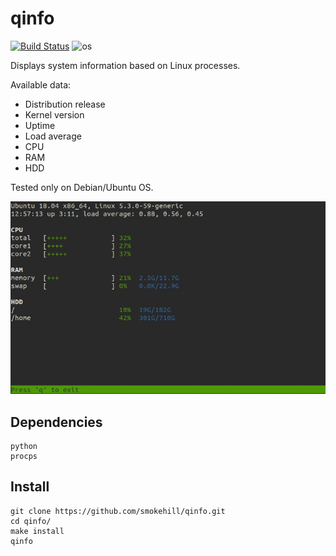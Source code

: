 # qinfo

[![Build Status](https://travis-ci.com/smokehill/qinfo.svg?branch=master)](https://travis-ci.com/smokehill/qinfo)
![os](https://img.shields.io/badge/os-linux-green)

Displays system information based on Linux processes.

Available data:
- Distribution release
- Kernel version
- Uptime
- Load average
- CPU
- RAM
- HDD

Tested only on Debian/Ubuntu OS.

![](example.jpg)

## Dependencies

```
python
procps
```

## Install

```
git clone https://github.com/smokehill/qinfo.git
cd qinfo/
make install
qinfo
```